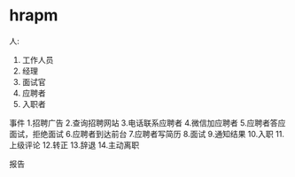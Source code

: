# hrapm
人:
1. 工作人员
2. 经理
3. 面试官
4. 应聘者
5. 入职者 


事件
1.招聘广告
2.查询招聘网站
3.电话联系应聘者
4.微信加应聘者
5.应聘者答应面试，拒绝面试
6.应聘者到达前台
7.应聘者写简历
8.面试
9.通知结果
10.入职
11.上级评论
12.转正
13.辞退
14.主动离职



报告
